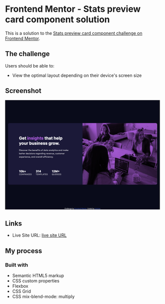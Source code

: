 # Frontend Mentor - Stats preview card component solution

This is a solution to the [Stats preview card component challenge on Frontend Mentor](https://www.frontendmentor.io/challenges/stats-preview-card-component-8JqbgoU62).

## The challenge

Users should be able to:

- View the optimal layout depending on their device's screen size

## Screenshot

![screenshot](./design/screenshot.png)

## Links

- Live Site URL: [live site URL](https://ushisha-stats-preview.netlify.app/)

## My process

### Built with

- Semantic HTML5 markup
- CSS custom properties
- Flexbox
- CSS Grid
- CSS mix-blend-mode: multiply
